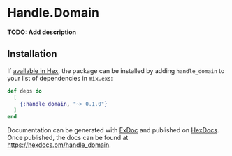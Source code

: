 # Handle.Domain

**TODO: Add description**

## Installation

If [available in Hex](https://hex.pm/docs/publish), the package can be installed
by adding `handle_domain` to your list of dependencies in `mix.exs`:

```elixir
def deps do
  [
    {:handle_domain, "~> 0.1.0"}
  ]
end
```

Documentation can be generated with [ExDoc](https://github.com/elixir-lang/ex_doc)
and published on [HexDocs](https://hexdocs.pm). Once published, the docs can
be found at <https://hexdocs.pm/handle_domain>.

